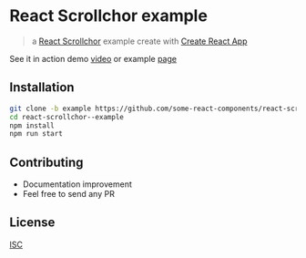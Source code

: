 # React Scrollchor example

> a [React Scrollchor](https://github.com/some-react-components/react-scrollchor) example create with [Create React App](https://facebook.github.io/react/blog/2016/07/22/create-apps-with-no-configuration.html)

See it in action demo [video](https://github.com/some-react-components/react-scrollchor/blob/example/demo/scrollchor.webm?raw=true) or example [page](https://some-react-components.github.com/react-scrollchor/)


## Installation

```bash
git clone -b example https://github.com/some-react-components/react-scrollchor.git react-scrollchor--example
cd react-scrollchor--example
npm install
npm run start
```

## Contributing

* Documentation improvement
* Feel free to send any PR

## License

[ISC][isc-license]

[isc-license]:./LICENSE

